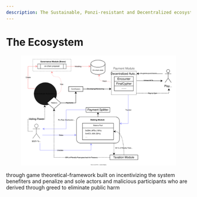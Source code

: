 ```yaml
---
description: The Sustainable, Ponzi-resistant and Decentralized ecosystem of SZX
---
```


# The Ecosystem



<figure><img src="../.gitbook/assets/Revenue Model.drawio (3).svg" alt=""><figcaption></figcaption></figure>

through game theoretical-framework built on incentivizing the system benefiters and penalize and sole actors and malicious participants who are derived through greed to eliminate public harm
